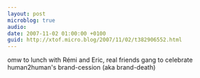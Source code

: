 ```yaml
---
layout: post
microblog: true
audio: 
date: 2007-11-02 01:00:00 +0100
guid: http://xtof.micro.blog/2007/11/02/t382906552.html
---
```

omw to lunch with Rémi and Eric, real friends gang to celebrate human2human's brand-cession (aka brand-death)
